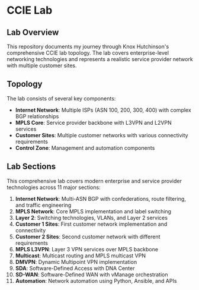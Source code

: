 # CCIE Lab

## Lab Overview
This repository documents my journey through Knox Hutchinson's comprehensive CCIE lab topology. The lab covers enterprise-level networking technologies and represents a realistic service provider network with multiple customer sites.

## Topology
The lab consists of several key components:
- **Internet Network**: Multiple ISPs (ASN 100, 200, 300, 400) with complex BGP relationships
- **MPLS Core**: Service provider backbone with L3VPN and L2VPN services  
- **Customer Sites**: Multiple customer networks with various connectivity requirements
- **Control Zone**: Management and automation components

## Lab Sections
This comprehensive lab covers modern enterprise and service provider technologies across 11 major sections:

1. **Internet Network**: Multi-ASN BGP with confederations, route filtering, and traffic engineering
2. **MPLS Network**: Core MPLS implementation and label switching
3. **Layer 2**: Switching technologies, VLANs, and Layer 2 services
4. **Customer 1 Sites**: First customer network implementation and connectivity
5. **Customer 2 Sites**: Second customer network with different requirements
6. **MPLS L3VPN**: Layer 3 VPN services over MPLS backbone
7. **Multicast**: Multicast routing and MPLS multicast VPN
8. **DMVPN**: Dynamic Multipoint VPN implementation
9. **SDA**: Software-Defined Access with DNA Center
10. **SD-WAN**: Software-Defined WAN with vManage orchestration
11. **Automation**: Network automation using Python, Ansible, and APIs

